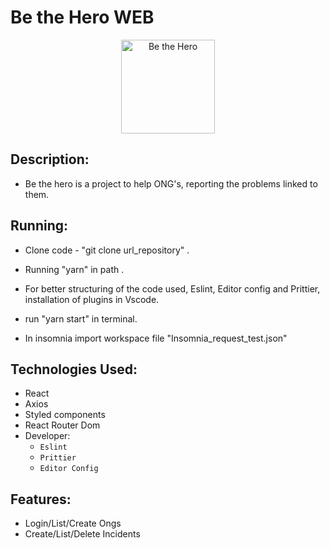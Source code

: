 <head>
	<h1>  Be the Hero WEB</h1>
</head>
<body>
	<p align="center">
  <img src="mercado.png" width="150" title="Be the Hero">
</p>
<div>

  ##  Description:
   - Be the hero is a project to help ONG's, reporting the problems linked to them.

  ##  Running:
   - Clone code - "git clone url_repository" .
   - Running "yarn" in path .
   - For better structuring of the code used, Eslint, Editor config and Prittier, installation of plugins in Vscode.

   - run "yarn start" in terminal.

   - In insomnia import workspace file "Insomnia_request_test.json"

   ##  Technologies Used:
   - React
   - Axios
   - Styled components
   - React Router Dom
   - Developer:
        - `Eslint`
        - `Prittier`
        - `Editor Config`

  ## Features:
  - Login/List/Create Ongs
  - Create/List/Delete Incidents


</div>

</body>

